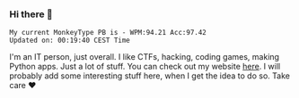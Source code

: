 ### Hi there 👋
<!-- PB START -->
```
My current MonkeyType PB is - WPM:94.21 Acc:97.42
Updated on: 00:19:40 CEST Time
```
<!-- PB END -->
I'm an IT person, just overall. I like CTFs, hacking, coding games, making Python apps. Just a lot of stuff.
You can check out my website [here](https://skill3472.github.io/).
I will probably add some interesting stuff here, when I get the idea to do so. Take care ❤️
